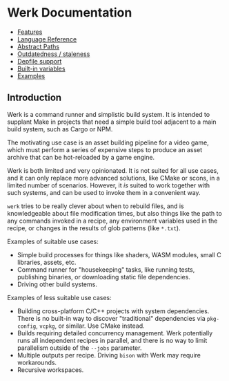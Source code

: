 # Werk Documentation

- [Features](features.md)
- [Language Reference](language.md)
- [Abstract Paths](paths.md)
- [Outdatedness / staleness](outdatedness.md)
- [Depfile support](depfiles.md)
- [Built-in variables](builtins.md)
- [Examples](examples.md)

## Introduction

Werk is a command runner and simplistic build system. It is intended to supplant
Make in projects that need a simple build tool adjacent to a main build system,
such as Cargo or NPM.

The motivating use case is an asset building pipeline for a video game, which
must perform a series of expensive steps to produce an asset archive that can be
hot-reloaded by a game engine.

Werk is both limited and very opinionated. It is not suited for all use cases,
and it can only replace more advanced solutions, like CMake or scons, in a
limited number of scenarios. However, it _is_ suited to work together with such
systems, and can be used to invoke them in a convenient way.

`werk` tries to be really clever about when to rebuild files, and is
knowledgeable about file modification times, but also things like the path to
any commands invoked in a recipe, any environment variables used in the recipe,
or changes in the results of glob patterns (like `*.txt`).

Examples of suitable use cases:

- Simple build processes for things like shaders, WASM modules, small C
  libraries, assets, etc.
- Command runner for "housekeeping" tasks, like running tests, publishing
  binaries, or downloading static file dependencies.
- Driving other build systems.

Examples of less suitable use cases:

- Building cross-platform C/C++ projects with system dependencies. There is no
  built-in way to discover "traditional" dependencies via `pkg-config`, `vcpkg`,
  or similar. Use CMake instead.
- Builds requiring detailed concurrency management. Werk potentially runs all
  independent recipes in parallel, and there is no way to limit parallelism
  outside of the `--jobs` parameter.
- Multiple outputs per recipe. Driving `bison` with Werk may require
  workarounds.
- Recursive workspaces.
